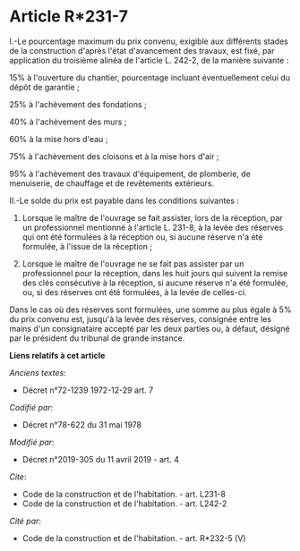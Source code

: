 # Article R*231-7

I.-Le pourcentage maximum du prix convenu, exigible aux différents stades de la construction d'après l'état d'avancement des
travaux, est fixé, par application du troisième alinéa de l'article L. 242-2, de la manière suivante :

15% à l'ouverture du chantier, pourcentage incluant éventuellement celui du dépôt de garantie ;

25% à l'achèvement des fondations ;

40% à l'achèvement des murs ;

60% à la mise hors d'eau ;

75% à l'achèvement des cloisons et à la mise hors d'air ;

95% à l'achèvement des travaux d'équipement, de plomberie, de menuiserie, de chauffage et de revêtements extérieurs.

II.-Le solde du prix est payable dans les conditions suivantes :

1. Lorsque le maître de l'ouvrage se fait assister, lors de la réception, par un professionnel mentionné à l'article L.
231-8, à la levée des réserves qui ont été formulées à la réception ou, si aucune réserve n'a été formulée, à l'issue de la
réception ;

2. Lorsque le maître de l'ouvrage ne se fait pas assister par un professionnel pour la réception, dans les huit jours qui
suivent la remise des clés consécutive à la réception, si aucune réserve n'a été formulée, ou, si des réserves ont été
formulées, à la levée de celles-ci.

Dans le cas où des réserves sont formulées, une somme au plus égale à 5% du prix convenu est, jusqu'à la levée des réserves,
consignée entre les mains d'un consignataire accepté par les deux parties ou, à défaut, désigné par le président du tribunal
de grande instance.

**Liens relatifs à cet article**

_Anciens textes_:

  - Décret n°72-1239 1972-12-29 art. 7

_Codifié par_:

  - Décret n°78-622 du 31 mai 1978

_Modifié par_:

  - Décret n°2019-305 du 11 avril 2019 - art. 4

_Cite_:

  - Code de la construction et de l'habitation. - art. L231-8
  - Code de la construction et de l'habitation. - art. L242-2

_Cité par_:

  - Code de la construction et de l'habitation. - art. R*232-5 (V)
